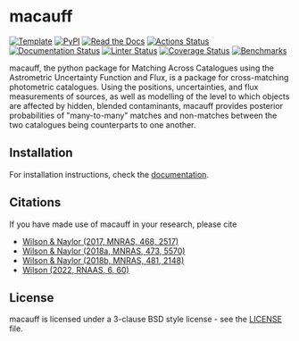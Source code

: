 # macauff

[![Template](<https://img.shields.io/badge/Template-LINCC%20Frameworks%20Python%20Project%20Template-brightgreen>)](<https://lincc-ppt.readthedocs.io/en/latest/>)
[![PyPI](<https://img.shields.io/pypi/v/macauff?color=blue&logo=pypi&logoColor=white>)](<https://pypi.org/project/macauff/>)
[![Read the Docs](<https://img.shields.io/readthedocs/macauff>)](<https://macauff.readthedocs.io/>)
[![Actions Status](https://github.com/macauff/macauff/actions/workflows/testing-and-coverage.yml/badge.svg)](<https://macauff.readthedocs.io/>)
[![Documentation Status](https://github.com/macauff/macauff/actions/workflows/build-documentation.yml/badge.svg)](<https://macauff.readthedocs.io/>)
[![Linter Status](https://github.com/macauff/macauff/actions/workflows/linting.yml/badge.svg)](<https://macauff.readthedocs.io/>)
[![Coverage Status](https://codecov.io/gh/macauff/macauff/branch/main/graph/badge.svg)](<https://codecov.io/gh/macauff/macauff>)
[![Benchmarks](<https://img.shields.io/github/actions/workflow/status/macauff/macauff/asv-main.yml?label=benchmarks>)](<https://macauff.readthedocs.io/>)

macauff, the python package for Matching Across Catalogues using the Astrometric Uncertainty Function and Flux, is a package for cross-matching photometric catalogues. Using the positions, uncertainties, and flux measurements of sources, as well as modelling of the level to which objects are affected by hidden, blended contaminants, macauff provides posterior probabilities of "many-to-many" matches and non-matches between the two catalogues being counterparts to one another.

## Installation

For installation instructions, check the [documentation](https://macauff.readthedocs.io/en/latest/).

## Citations

If you have made use of macauff in your research, please cite

- [Wilson & Naylor (2017, MNRAS, 468, 2517)](https://ui.adsabs.harvard.edu/abs/2017MNRAS.468.2517W/abstract)
- [Wilson & Naylor (2018a, MNRAS, 473, 5570)](https://ui.adsabs.harvard.edu/abs/2018MNRAS.473.5570W/abstract)
- [Wilson & Naylor (2018b, MNRAS, 481, 2148)](https://ui.adsabs.harvard.edu/abs/2018MNRAS.481.2148W/abstract)
- [Wilson (2022, RNAAS, 6, 60)](https://ui.adsabs.harvard.edu/abs/2022RNAAS...6...60W/abstract)

## License

macauff is licensed under a 3-clause BSD style license - see the [LICENSE](https://github.com/macauff/macauff/blob/main/LICENSE) file.
